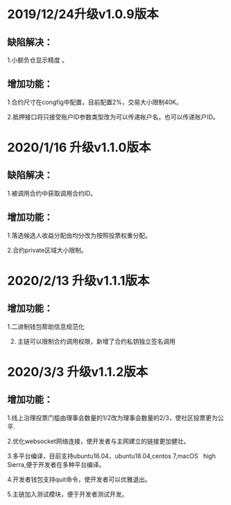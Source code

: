 # 2019/12/24升级v1.0.9版本
## 缺陷解决：
1.小额负仓显示精度 。

## 增加功能：
1.合约尺寸在congfig中配置，目前配置2%，交易大小限制40K。

2.抵押接口将只接受账户ID参数类型改为可以传递帐户名，也可以传递账户ID。

# 2020/1/16 升级v1.1.0版本
## 缺陷解决：
1.被调用合约中获取调用合约ID。

## 增加功能：
1.落选候选人收益分配由均分改为按照投票权重分配。  

2.合约private区域大小限制。

# 2020/2/13 升级v1.1.1版本
## 增加功能：
1.二进制钱包帮助信息规范化

2. 主链可以限制合约调用权限，新增了合约私钥独立签名调用

# 2020/3/3 升级v1.1.2版本
## 增加功能：
1.线上治理投票门槛由理事会数量的1/2改为理事会数量的2/3，使社区投票更为公平.

2.优化websocket网络连接，使开发者与主网建立的链接更加健壮。

3.多平台编译，目前支持ubuntu16.04，ubuntu18.04,centos 7,macOS   high Sierra,便于开发者在多种平台编译。

4.开发者钱包支持quit命令，使开发者可以优雅退出。

5.主链加入测试模块，便于开发者测试开发。





